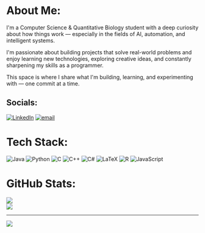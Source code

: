 # About Me:
I'm a Computer Science & Quantitative Biology student with a deep curiosity about how things work — especially in the fields of AI, automation, and intelligent systems.

I'm passionate about building projects that solve real-world problems and enjoy learning new technologies, exploring creative ideas, and constantly sharpening my skills as a programmer.

This space is where I share what I'm building, learning, and experimenting with — one commit at a time.


## Socials:
[![LinkedIn](https://img.shields.io/badge/LinkedIn-%230077B5.svg?logo=linkedin&logoColor=white)](https://linkedin.com/in/emre-bilgin228) [![email](https://img.shields.io/badge/Email-D14836?logo=gmail&logoColor=white)](mailto:emre@blgn.de) 

# Tech Stack:
![Java](https://img.shields.io/badge/java-%23ED8B00.svg?style=for-the-badge&logo=openjdk&logoColor=white) ![Python](https://img.shields.io/badge/python-3670A0?style=for-the-badge&logo=python&logoColor=ffdd54) ![C](https://img.shields.io/badge/c-%2300599C.svg?style=for-the-badge&logo=c&logoColor=white) ![C++](https://img.shields.io/badge/c++-%2300599C.svg?style=for-the-badge&logo=c%2B%2B&logoColor=white) ![C#](https://img.shields.io/badge/c%23-%23239120.svg?style=for-the-badge&logo=csharp&logoColor=white) ![LaTeX](https://img.shields.io/badge/latex-%23008080.svg?style=for-the-badge&logo=latex&logoColor=white) ![R](https://img.shields.io/badge/r-%23276DC3.svg?style=for-the-badge&logo=r&logoColor=white) ![JavaScript](https://img.shields.io/badge/javascript-%23323330.svg?style=for-the-badge&logo=javascript&logoColor=%23F7DF1E)
# GitHub Stats:
![](https://github-readme-stats.vercel.app/api?username=emrecore&theme=github_dark&hide_border=false&include_all_commits=false&count_private=false)<br/>
![](https://github-readme-stats.vercel.app/api/top-langs/?username=emrecore&theme=github_dark&hide_border=false&include_all_commits=false&count_private=false&layout=compact)

---
[![](https://visitcount.itsvg.in/api?id=emrecore&icon=0&color=3)](https://visitcount.itsvg.in)
